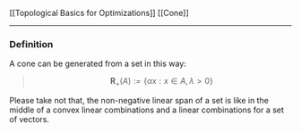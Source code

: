 [[Topological Basics for Optimizations]]
[[Cone]]

---

### **Definition**

A cone can be generated from a set in this way: 

> $$
> \mathbf{R}_+(A) := \left\lbrace
>     \alpha x: x \in A, \lambda >  0 
> \right\rbrace
> $$


Please take not that, the non-negative linear span of a set is like in the middle of a convex linear combinations and a linear combinations for a set of vectors. 